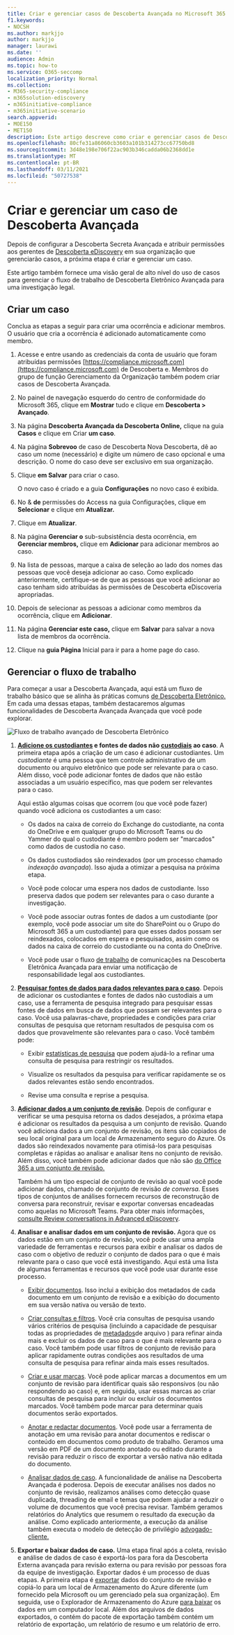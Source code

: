 ```yaml
---
title: Criar e gerenciar casos de Descoberta Avançada no Microsoft 365
f1.keywords:
- NOCSH
ms.author: markjjo
author: markjjo
manager: laurawi
ms.date: ''
audience: Admin
ms.topic: how-to
ms.service: O365-seccomp
localization_priority: Normal
ms.collection:
- M365-security-compliance
- m365solution-ediscovery
- m365initiative-compliance
- m365initiative-scenario
search.appverid:
- MOE150
- MET150
description: Este artigo descreve como criar e gerenciar casos de Descoberta Avançada. A primeira etapa é criar uma ocorrência e começar a usar recursos e funcionalidades de Descoberta Avançada.
ms.openlocfilehash: 80cfe31a86060cb3603a101b314273cc67750bd8
ms.sourcegitcommit: 3d48e198e706f22ac903b346cadda06b2368dd1e
ms.translationtype: MT
ms.contentlocale: pt-BR
ms.lasthandoff: 03/11/2021
ms.locfileid: "50727538"
---
```

# <a name="create-and-manage-an-advanced-ediscovery-case"></a>Criar e gerenciar um caso de Descoberta Avançada

Depois de configurar a Descoberta Secreta Avançada e atribuir permissões aos gerentes de [Descoberta eDiscovery](get-started-with-advanced-ediscovery.md#step-2-assign-ediscovery-permissions) em sua organização que gerenciarão casos, a próxima etapa é criar e gerenciar um caso.

Este artigo também fornece uma visão geral de alto nível do uso de casos para gerenciar o fluxo de trabalho de Descoberta Eletrônico Avançada para uma investigação legal.

## <a name="create-a-case"></a>Criar um caso

Conclua as etapas a seguir para criar uma ocorrência e adicionar membros. O usuário que cria a ocorrência é adicionado automaticamente como membro.

1. Acesse e entre usando as credenciais da conta de usuário que foram atribuídas permissões [https://compliance.microsoft.com](https://compliance.microsoft.com) de Descoberta e. Membros do grupo de função Gerenciamento da Organização também podem criar casos de Descoberta Avançada.

2. No painel de navegação esquerdo do centro de conformidade do Microsoft 365, clique em **Mostrar** tudo e clique em **Descoberta > Avançado**.

3. Na página **Descoberta Avançada da Descoberta Online,** clique na guia **Casos** e clique em Criar **um caso**.

4. Na página **Sobrevoo** de caso de Descoberta Nova Descoberta, dê ao caso um nome (necessário) e digite um número de caso opcional e uma descrição. O nome do caso deve ser exclusivo em sua organização.

5. Clique **em Salvar** para criar o caso.

   O novo caso é criado e a guia **Configurações** no novo caso é exibida.

6. No & **de** permissões do Access na  guia Configurações, clique em **Selecionar** e clique em **Atualizar.**

7. Clique em **Atualizar**.

8. Na página **Gerenciar o** sub-subsistência desta ocorrência, em **Gerenciar membros,** clique em **Adicionar** para adicionar membros ao caso.

9. Na lista de pessoas, marque a caixa de seleção ao lado dos nomes das pessoas que você deseja adicionar ao caso. Como explicado anteriormente, certifique-se de que as pessoas que você adicionar ao caso tenham sido atribuídas às permissões de Descoberta eDiscoveria apropriadas.

10. Depois de selecionar as pessoas a adicionar como membros da ocorrência, clique em **Adicionar**.

11. Na página **Gerenciar este caso,** clique em **Salvar** para salvar a nova lista de membros da ocorrência.

12. Clique na **guia Página** Inicial para ir para a home page do caso.

## <a name="manage-the-workflow"></a>Gerenciar o fluxo de trabalho

Para começar a usar a Descoberta Avançada, aqui está um fluxo de trabalho básico que se alinha às práticas comuns [de Descoberta Eletrônico.](advanced-ediscovery-edrm.md) Em cada uma dessas etapas, também destacaremos algumas funcionalidades de Descoberta Avançada Avançada que você pode explorar.

![Fluxo de trabalho avançado de Descoberta Eletrônico](../media/AeDWorkflow.png)

1. **[Adicione os custodiantes](add-custodians-to-case.md) e fontes de dados não [custodiais](non-custodial-data-sources.md) ao caso**. A primeira etapa após a criação de um caso é adicionar custodiantes. Um *custodiante* é uma pessoa que tem controle administrativo de um documento ou arquivo eletrônico que pode ser relevante para o caso. Além disso, você pode adicionar fontes de dados que não estão associadas a um usuário específico, mas que podem ser relevantes para o caso.

   Aqui estão algumas coisas que ocorrem (ou que você pode fazer) quando você adiciona os custodiantes a um caso:

   - Os dados na caixa de correio do Exchange do custodiante, na conta do OneDrive e em qualquer grupo do Microsoft Teams ou do Yammer do qual o custodiante é membro podem ser "marcados" como dados de custodia no caso.
  
   - Os dados custodiados são reindexados (por um processo chamado *indexação avançada*). Isso ajuda a otimizar a pesquisa na próxima etapa.
  
   - Você pode colocar uma espera nos dados de custodiante. Isso preserva dados que podem ser relevantes para o caso durante a investigação.
  
   - Você pode associar outras fontes de dados a um custodiante (por exemplo, você pode associar um site do SharePoint ou o Grupo do Microsoft 365 a um custodiante) para que esses dados possam ser reindexados, colocados em espera e pesquisados, assim como os dados na caixa de correio do custodiante ou na conta do OneDrive.

   - Você pode usar o fluxo [de trabalho](managing-custodian-communications.md) de comunicações na Descoberta Eletrônica Avançada para enviar uma notificação de responsabilidade legal aos custodiantes.

2. **[Pesquisar fontes de dados para dados relevantes para o caso](collecting-data-for-ediscovery.md)**. Depois de adicionar os custodiantes e fontes de dados não custodiais a um caso, use a ferramenta de pesquisa integrado para pesquisar essas fontes de dados em busca de dados que possam ser relevantes para o caso. Você usa palavras-chave, propriedades [](building-search-queries.md) e condições para criar consultas de pesquisa que retornam resultados de pesquisa com os dados que provavelmente são relevantes para o caso. Você também pode:

   - Exibir [estatísticas de pesquisa](search-statistics-in-advanced-ediscovery.md) que podem ajudá-lo a refinar uma consulta de pesquisa para restringir os resultados.

   - Visualize os resultados da pesquisa para verificar rapidamente se os dados relevantes estão sendo encontrados.

   - Revise uma consulta e reprise a pesquisa.

3. **[Adicionar dados a um conjunto de revisão](add-data-to-review-set.md)**. Depois de configurar e verificar se uma pesquisa retorna os dados desejados, a próxima etapa é adicionar os resultados da pesquisa a um conjunto de revisão. Quando você adiciona dados a um conjunto de revisão, os itens são copiados de seu local original para um local de Armazenamento seguro do Azure. Os dados são reindexados novamente para otimisá-los para pesquisas completas e rápidas ao analisar e analisar itens no conjunto de revisão. Além disso, você também pode adicionar dados que não são [do Office 365 a um conjunto de revisão.](load-non-office-365-data-into-a-review-set.md)

   Também há um tipo especial de conjunto de revisão ao qual você pode adicionar dados, chamado de conjunto de revisão *de conversa.* Esses tipos de conjuntos de análises fornecem recursos de reconstrução de conversa para reconstruir, revisar e exportar conversas encadeadas como aquelas no Microsoft Teams. Para obter mais informações, [consulte Review conversations in Advanced eDiscovery](conversation-review-sets.md).

4. **Analisar e analisar dados em um conjunto de revisão.** Agora que os dados estão em um conjunto de revisão, você pode usar uma ampla variedade de ferramentas e recursos para exibir e analisar os dados de caso com o objetivo de reduzir o conjunto de dados para o que é mais relevante para o caso que você está investigando. Aqui está uma lista de algumas ferramentas e recursos que você pode usar durante esse processo.

   - [Exibir documentos](view-documents-in-review-set.md). Isso inclui a exibição dos metadados de cada documento em um conjunto de revisão e a exibição do documento em sua versão nativa ou versão de texto.

   - [Criar consultas e filtros](review-set-search.md). Você cria consultas de pesquisa usando vários critérios de pesquisa (incluindo a capacidade de pesquisar todas as propriedades de [metadados](document-metadata-fields-in-advanced-ediscovery.md)de arquivo ) para refinar ainda mais e excluir os dados de caso para o que é mais relevante para o caso. Você também pode usar filtros de conjunto de revisão para aplicar rapidamente outras condições aos resultados de uma consulta de pesquisa para refinar ainda mais esses resultados. 

   - [Criar e usar marcas](tagging-documents.md). Você pode aplicar marcas a documentos em um conjunto de revisão para identificar quais são responsivos (ou não respondendo ao caso) e, em seguida, usar essas marcas ao criar consultas de pesquisa para incluir ou excluir os documentos marcados. Você também pode marcar para determinar quais documentos serão exportados.

   - [Anotar e redactar documentos](view-documents-in-review-set.md#annotate-view). Você pode usar a ferramenta de anotação em uma revisão para anotar documentos e rediscar o conteúdo em documentos como produto de trabalho. Geramos uma versão em PDF de um documento anotado ou editado durante a revisão para reduzir o risco de exportar a versão nativa não editada do documento.

   - [Analisar dados de caso](analyzing-data-in-review-set.md). A funcionalidade de análise na Descoberta Avançada é poderosa. Depois de executar análises nos dados no conjunto de revisão, realizamos análises como detecção quase duplicada, threading de email e temas que podem ajudar a reduzir o volume de documentos que você precisa revisar. Também geramos relatórios do Analytics que resumem o resultado da execução da análise. Como explicado anteriormente, a execução da análise também executa o modelo de detecção de privilégio [advogado-cliente.](attorney-privilege-detection.md#use-the-attorney-client-privilege-detection-model)

5. **Exportar e baixar dados de caso.** Uma etapa final após a coleta, revisão e análise de dados de caso é exportá-los para fora da Descoberta Externa avançada para revisão externa ou para revisão por pessoas fora da equipe de investigação. Exportar dados é um processo de duas etapas. A primeira etapa é [exportar](export-documents-from-review-set.md) dados do conjunto de revisão e copiá-lo para um local de Armazenamento do Azure diferente (um fornecido pela Microsoft ou um gerenciado pela sua organização). Em seguida, use o Explorador de Armazenamento do Azure [para baixar](download-export-jobs.md) os dados em um computador local. Além dos arquivos de dados exportados, o contém do pacote de exportação também contém um relatório de exportação, um relatório de resumo e um relatório de erro.
